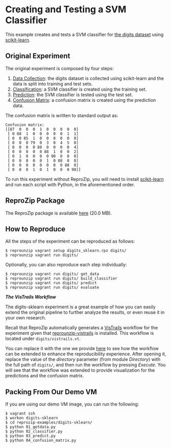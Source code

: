 Creating and Testing a SVM Classifier
=====================================

This example creates and tests a SVM classifier for [the digits dataset](http://archive.ics.uci.edu/ml/datasets/Pen-Based+Recognition+of+Handwritten+Digits) using [scikit-learn](http://scikit-learn.org/).

Original Experiment
-------------------

The original experiment is composed by four steps:

1. [Data Collection](01_getdata.py): the digits dataset is collected using scikit-learn and the data is split into training and test sets.
2. [Classification](02_classifier.py): a SVM classifier is created using the training set.
3. [Prediction](03_predict.py): the SVM classifier is tested using the test set.
4. [Confusion Matrix](04_confusion_matrix.py): a confusion matrix is created using the prediction data.

The confusion matrix is written to standard output as:

    Confusion matrix:
    [[87  0  0  0  1  0  0  0  0  0]
     [ 0 88  1  0  0  0  0  0  1  1]
     [ 0  0 85  1  0  0  0  0  0  0]
     [ 0  0  0 79  0  3  0  4  5  0]
     [ 0  0  0  0 88  0  0  0  0  4]
     [ 0  0  0  0  0 88  1  0  0  2]
     [ 0  1  0  0  0  0 90  0  0  0]
     [ 0  0  0  0  0  1  0 88  0  0]
     [ 0  0  0  0  0  0  0  0 88  0]
     [ 0  0  0  1  0  1  0  0  0 90]]

To run this experiment without ReproZip, you will need to install [scikit-learn](http://scikit-learn.org/) and run each script with Python, in the aforementioned order.

ReproZip Package
----------------

The ReproZip package is available [here](https://osf.io/j6w3b/) (20.0 MB).

How to Reproduce
----------------

All the steps of the experiment can be reproduced as follows:

    $ reprounzip vagrant setup digits_sklearn.rpz digits/
    $ reprounzip vagrant run digits/

Optionally, you can also reproduce each step individually:

    $ reprounzip vagrant run digits/ get_data
    $ reprounzip vagrant run digits/ build_classifier
    $ reprounzip vagrant run digits/ predict
    $ reprounzip vagrant run digits/ evaluate

**_The VisTrails Workflow_**

The digits-sklearn experiment is a great example of how you can easily extend the original pipeline to further analyze the results, or even reuse it in your own research.

Recall that ReproZip automatically generates a [VisTrails](http://www.vistrails.org/) workflow for the experiment given that [reprounzip-vistrails](https://docs.reprozip.org/en/1.0.x/vistrails.html) is installed. This workflow is located under `digits/vistrails.vt`.

You can replace it with the one we provide [here](digits_sklearn.vt) to see how the workflow can be extended to enhance the reproducibility experience. After opening it, replace the value of the *directory* parameter (from module *Directory*) with the full path of `digits/`, and then run the workflow by pressing *Execute*. You will see that the workflow was extended to provide visualization for the predictions and the confusion matrix.

Packing From Our Demo VM
------------------------

If you are using our demo VM image, you can run the following:

    $ vagrant ssh
    $ workon digits-sklearn
    $ cd reprozip-examples/digits-sklearn/
    $ python 01_getdata.py
    $ python 02_classifier.py
    $ python 03_predict.py
    $ python 04_confusion_matrix.py
